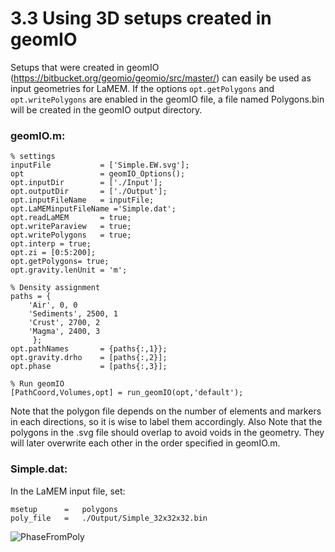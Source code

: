 # 3.3 Using 3D setups created in geomIO

Setups that were created in geomIO (https://bitbucket.org/geomio/geomio/src/master/) can easily be used as input geometries for LaMEM. If the options ```opt.getPolygons``` and ```opt.writePolygons``` are enabled in the geomIO file, a file named Polygons.bin will be created in the geomIO output directory.

### geomIO.m:
```
% settings
inputFile           = ['Simple.EW.svg'];
opt                 = geomIO_Options();
opt.inputDir        = ['./Input'];
opt.outputDir       = ['./Output'];
opt.inputFileName   = inputFile;
opt.LaMEMinputFileName ='Simple.dat';
opt.readLaMEM       = true;
opt.writeParaview   = true;
opt.writePolygons   = true;
opt.interp = true;
opt.zi = [0:5:200];
opt.getPolygons= true;
opt.gravity.lenUnit = 'm';

% Density assignment
paths = {
    'Air', 0, 0
    'Sediments', 2500, 1
    'Crust', 2700, 2
    'Magma', 2400, 3
     };
opt.pathNames       = {paths{:,1}}; 
opt.gravity.drho    = [paths{:,2}]; 
opt.phase           = [paths{:,3}];

% Run geomIO
[PathCoord,Volumes,opt] = run_geomIO(opt,'default');
```

Note that the polygon file depends on the number of elements and markers in each directions, so it is wise to label them accordingly.
Also Note that the polygons in the .svg file should overlap to avoid voids in the geometry. They will later overwrite each other in the order specified in geomIO.m.

### Simple.dat:
In the LaMEM input file, set:
```	
msetup      =	polygons
poly_file   =	./Output/Simple_32x32x32.bin
```

![PhaseFromPoly](./Pictures/PhaseFromPoly.png)